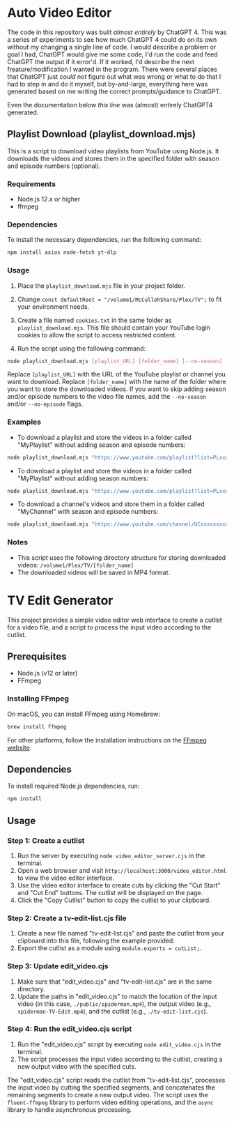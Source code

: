 # Auto Video Editor

The code in this repository was built _almost entirely_ by ChatGPT 4. This was a series of experiments to see how much ChatGPT 4 could do on its own without my changing a single line of code. I would describe a problem or goal I had, ChatGPT would give me some code, I'd run the code and feed ChatGPT the output if it error'd. If it worked, I'd describe the next freature/modification I wanted in the program. There were several places that ChatGPT just _could not_ figure out what was wrong or what to do that I had to step in and do it myself, but by-and-large, everything here was generated based on me writing the correct prompts/guidance to ChatGPT.

Even the documentation below _this line_ was (almost) entirely ChatGPT4 generated.

## Playlist Download (playlist_download.mjs)

This is a script to download video playlists from YouTube using Node.js. It downloads the videos and stores them in the specified folder with season and episode numbers (optional).

### Requirements

- Node.js 12.x or higher
- ffmpeg

### Dependencies

To install the necessary dependencies, run the following command:

```bash
npm install axios node-fetch yt-dlp
```

### Usage

1. Place the `playlist_download.mjs` file in your project folder.

2. Change `const defaultRoot = "/volume1/McCullohShare/Plex/TV";` to fit your environment needs.

3. Create a file named `cookies.txt` in the same folder as `playlist_download.mjs`. This file should contain your YouTube login cookies to allow the script to access restricted content.

4. Run the script using the following command:

```bash
node playlist_download.mjs [playlist_URL] [folder_name] [--no-season] [--no-episode]
```

Replace `[playlist_URL]` with the URL of the YouTube playlist or channel you want to download. Replace `[folder_name]` with the name of the folder where you want to store the downloaded videos. If you want to skip adding season and/or episode numbers to the video file names, add the `--no-season` and/or `--no-episode` flags.

### Examples

- To download a playlist and store the videos in a folder called "MyPlaylist" without adding season and episode numbers:

```bash
node playlist_download.mjs "https://www.youtube.com/playlist?list=PLxxxxxxxxxxxxxxx" "MyPlaylist" --no-episode
```

- To download a playlist and store the videos in a folder called "MyPlaylist" without adding season numbers:

```bash
node playlist_download.mjs "https://www.youtube.com/playlist?list=PLxxxxxxxxxxxxxxx" "MyPlaylist" --no-season
```

- To download a channel's videos and store them in a folder called "MyChannel" with season and episode numbers:

```bash
node playlist_download.mjs "https://www.youtube.com/channel/UCxxxxxxxxxxxxxxx/videos" "MyChannel"
```

### Notes

- This script uses the following directory structure for storing downloaded videos: `/volume1/Plex/TV/[folder_name]`
- The downloaded videos will be saved in MP4 format.


# TV Edit Generator

This project provides a simple video editor web interface to create a cutlist for a video file, and a script to process the input video according to the cutlist.

## Prerequisites

- Node.js (v12 or later)
- FFmpeg

### Installing FFmpeg

On macOS, you can install FFmpeg using Homebrew:

```bash
brew install ffmpeg
```

For other platforms, follow the installation instructions on the [FFmpeg website](https://ffmpeg.org/download.html).

## Dependencies

To install required Node.js dependencies, run:

```bash
npm install
```

## Usage

### Step 1: Create a cutlist

1. Run the server by executing `node video_editor_server.cjs` in the terminal.
2. Open a web browser and visit `http://localhost:3000/video_editor.html` to view the video editor interface.
3. Use the video editor interface to create cuts by clicking the "Cut Start" and "Cut End" buttons. The cutlist will be displayed on the page.
4. Click the "Copy Cutlist" button to copy the cutlist to your clipboard.

### Step 2: Create a tv-edit-list.cjs file

1. Create a new file named "tv-edit-list.cjs" and paste the cutlist from your clipboard into this file, following the example provided.
2. Export the cutlist as a module using `module.exports = cutList;`.

### Step 3: Update edit_video.cjs

1. Make sure that "edit_video.cjs" and "tv-edit-list.cjs" are in the same directory.
2. Update the paths in "edit_video.cjs" to match the location of the input video (in this case, `./public/spiderman.mp4`), the output video (e.g., `spiderman-TV-Edit.mp4`), and the cutlist (e.g., `./tv-edit-list.cjs`).

### Step 4: Run the edit_video.cjs script

1. Run the "edit_video.cjs" script by executing `node edit_video.cjs` in the terminal.
2. The script processes the input video according to the cutlist, creating a new output video with the specified cuts.

The "edit_video.cjs" script reads the cutlist from "tv-edit-list.cjs", processes the input video by cutting the specified segments, and concatenates the remaining segments to create a new output video. The script uses the `fluent-ffmpeg` library to perform video editing operations, and the `async` library to handle asynchronous processing.
